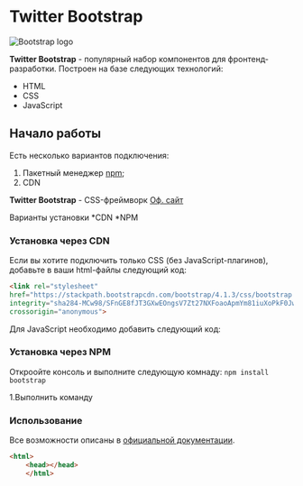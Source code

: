 # Twitter Bootstrap

![Bootstrap logo](https://i.imgur.com/qhtywl2.png)

**Twitter Bootstrap** - популярный набор компонентов для фронтенд-разработки. Построен на базе следующих технологий:
* HTML
* CSS
* JavaScript

## Начало работы
Есть несколько вариантов подключения:
1. Пакетный менеджер [npm](http://localhost/);
1. CDN

**Twitter Bootstrap** - CSS-фреймворк [Оф. сайт](Htt)

Варианты установки
*CDN
*NPM

### Установка через CDN
Если вы хотите подключить только CSS (без JavaScript-плагинов), добавьте в ваши html-файлы следующий код:
```html
<link rel="stylesheet"
href="https://stackpath.bootstrapcdn.com/bootstrap/4.1.3/css/bootstrap.min.css"
integrity="sha284-MCw98/SFnGE8fJT3GXwEOngsV7Zt27NXFoaoApmYm81iuXoPkF0JwJ8ERdknLPMO"
crossorigin="anonymous">
```
Для JavaScript необходимо добавить следующий код:

### Установка через NPM
Откроойте консоль и выполните следующую комнаду: `npm install bootstrap`

1.Выполнить команду

### Использование
Все возможности описаны в [официальной документации](http://localhost/).

```html
<html>
    <head></head>
    </html>
```
